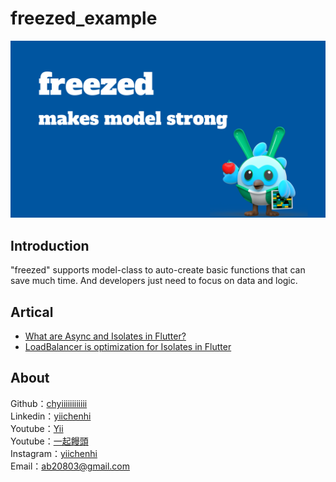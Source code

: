 # freezed_example

<img src="./assets/images/cover.png"></img>

## Introduction
"freezed" supports model-class to auto-create basic functions that can save much time. And developers just need to focus on data and logic.

## Artical
- [What are Async and Isolates in Flutter?](https://ab20803.medium.com/what-are-async-and-isolates-in-flutter-89c14bf6aabe)
- [LoadBalancer is optimization for Isolates in Flutter](https://ab20803.medium.com/%E5%84%AA%E5%8C%96-flutter-isolates-%E7%9A%84-loadbalancer-87ab57f210e4)

## About
Github：[chyiiiiiiiiiiii](https://github.com/chyiiiiiiiiiiii)<br>
Linkedin：[yiichenhi](https://www.linkedin.com/in/yiichenhi)</br>
Youtube：[Yii](https://www.youtube.com/user/a22601807/videos)<br>
Youtube：[一起饅頭](https://www.youtube.com/channel/UC8-CcCmlIhIGcs9pdxx_BSw/videos])<br>
Instagram：[yiichenhi](https://www.instagram.com/yiichenhi/)<br>
Email：ab20803@gmail.com<br>
